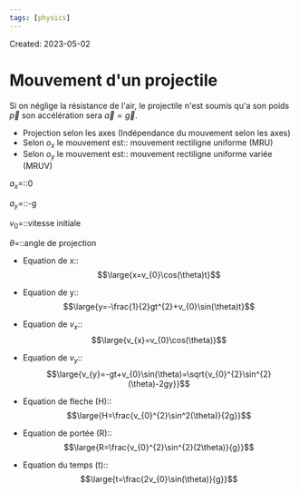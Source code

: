 ```yaml
---
tags: [physics] 
---
```

Created: 2023-05-02

# Mouvement d'un projectile
Si on néglige la résistance de l'air, le projectile n'est soumis qu'a son poids $\vec{p}$ son accélération sera $\vec{a}=\vec{g}$.

- Projection selon les axes (Indépendance du mouvement selon les axes)
- Selon $o_{x}$ le mouvement est:: mouvement rectiligne uniforme (MRU)
- Selon $o_{y}$ le mouvement est:: mouvement rectiligne uniforme variée (MRUV)

$a_{x}$=::0
<!--SR:!2023-05-06,3,250-->
$a_{y}$=::-g
<!--SR:!2023-05-06,3,250-->
$v_{0}$=::vitesse initiale
<!--SR:!2023-05-06,3,250-->
$\theta$=::angle de projection
<!--SR:!2023-05-06,3,250-->

- Equation de x::$$\large{x=v_{0}\cos(\theta)t}$$
<!--SR:!2023-05-06,3,250-->
- Equation de y::$$\large{y=-\frac{1}{2}gt^{2}+v_{0}\sin(\theta)t}$$
<!--SR:!2023-05-06,3,250-->
- Equation de $v_{x}$:: $$\large{v_{x}=v_{0}\cos(\theta)}$$
<!--SR:!2023-05-06,3,250-->
- Equation de $v_{y}$:: $$\large{v_{y}=-gt+v_{0}\sin(\theta)=\sqrt{v_{0}^{2}\sin^{2}(\theta)-2gy}}$$
<!--SR:!2023-05-06,3,250-->
- Equation de fleche (H):: $$\large{H=\frac{v_{0}^{2}\sin^2(\theta)}{2g}}$$
<!--SR:!2023-05-06,3,250-->
- Equation de portée (R):: $$\large{R=\frac{v_{0}^{2}\sin^{2}(2\theta)}{g}}$$
<!--SR:!2023-05-04,1,230-->
- Equation du temps (t):: $$\large{t=\frac{2v_{0}\sin(\theta)}{g}}$$